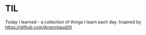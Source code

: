 # TIL
Today I learned - a collection of things I learn each day. Inspired by https://github.com/jbranchaud/til
